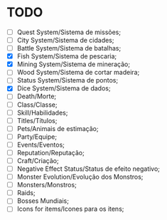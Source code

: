 # TODO
- [ ] Quest System/Sistema de missões;
- [ ] City System/Sistema de cidades;
- [ ] Battle System/Sistema de batalhas;
- [x] Fish System/Sistema de pescaria;
- [x] Mining System/Sistema de mineração;
- [ ] Wood System/Sistema de cortar madeira;
- [ ] Status System/Sistema de pontos;
- [x] Dice System/Sistema de dados;
- [ ] Death/Morte;
- [ ] Class/Classe;
- [ ] Skill/Habilidades;
- [ ] Titles/Títulos;
- [ ] Pets/Animais de estimação;
- [ ] Party/Equipe;
- [ ] Events/Eventos;
- [ ] Reputation/Reputação;
- [ ] Craft/Criação;
- [ ] Negative Effect Status/Status de efeito negativo;
- [ ] Monster Evolution/Evolução dos Monstros;
- [ ] Monsters/Monstros;
- [ ] Raids;
- [ ] Bosses Mundiais;
- [ ] Icons for items/Icones para os itens;